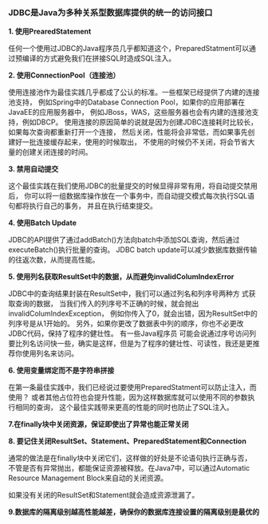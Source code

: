 ### JDBC是Java为多种关系型数据库提供的统一的访问接口

 

**1. 使用PrearedStatement**

任何一个使用过JDBC的Java程序员几乎都知道这个，PreparedStatment可以通过预编译的方式避免我们在拼接SQL时造成SQL注入。

 

**2. 使用ConnectionPool（连接池）** 

使用连接池作为最佳实践几乎都成了公认的标准。一些框架已经提供了内建的连接池支持， 例如Spring中的Database Connection Pool，如果你的应用部署在JavaEE的应用服务器中， 例如JBoss，WAS，这些服务器也会有内建的连接池支持，例如DBCP。 使用连接的原因简单的说就是因为创建JDBC连接耗时比较长，如果每次查询都重新打开一个连接， 然后关闭，性能将会非常低，而如果事先创建好一批连接缓存起来，使用的时候取出， 不使用的时候仍不关闭，将会节省大量的创建关闭连接的时间。

 

**3. 禁用自动提交**

这个最佳实践在我们使用JDBC的批量提交的时候显得非常有用，将自动提交禁用后， 你可以将一组数据库操作放在一个事务中，而自动提交模式每次执行SQL语句都将执行自己的事务， 并且在执行结束提交。

 

**4. 使用Batch Update**

JDBC的API提供了通过addBatch()方法向batch中添加SQL查询，然后通过executeBatch()执行批量的查询。 JDBC batch update可以减少数据库数据传输的往返次数，从而提高性能。

 

**5. 使用列名获取ResultSet中的数据，从而避免invalidColumIndexError**

JDBC中的查询结果封装在ResultSet中，我们可以通过列名和列序号两种方 式获取查询的数据， 当我们传入的列序号不正确的时候，就会抛出invalidColumIndexException， 例如你传入了0，就会出错，因为ResultSet中的列序号是从1开始的。 另外，如果你更改了数据表中列的顺序，你也不必更改JDBC代码，保持了程序的健壮性。 有一些Java程序员 可能会说通过序号访问列要比列名访问快一些，确实是这样，但是为了程序的健壮性、可读性，我还是更推荐你使用列名来访问。

 

**6. 使用变量绑定而不是字符串拼接**

在第一条最佳实践中，我们已经说过要使用PreparedStatment可以防止注入，而使用？ 或者其他占位符也会提升性能，因为这样数据库就可以使用不同的参数执行相同的查询， 这个最佳实践带来更高的性能的同时也防止了SQL注入。



 **7.在finally块中关闭资源，保证即使出了异常也能正常关闭**



**8. 要记住关闭ResultSet、Statement、PreparedStatement和Connection**

通常的做法是在finally块中关闭它们，这样做的好处是不论语句执行正确与否， 不管是否有异常抛出，都能保证资源被释放。在Java7中，可以通过Automatic Resource Management Block来自动的关闭资源。

如果没有关闭的ResultSet和Statement就会造成资源泄漏了。



**9.数据库的隔离级别越高性能越差，确保你的数据库连接设置的隔离级别是最优的**

 

